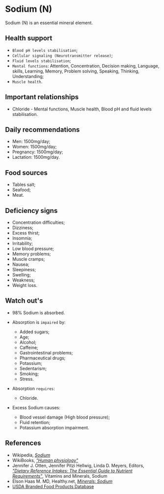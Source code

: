 # Sodium (N)
Sodium (N) is an essential mineral element.

## Health support
- `Blood pH levels stabilisation`;
- `Cellular signaling (Neurotransmitter release)`;
- `Fluid levels stabilisation`;
- `Mental functions`: Attention, Concentration, Decision making, Language, skills, Learning, Memory, Problem solving, Speaking, Thinking, Understanding;
- `Muscle health`.

## Important relationships
- Chloride - Mental functions, Muscle health, Blood pH and fluid levels stabilisation.

## Daily recommendations
- Men: 1500mg/day;
- Women: 1500mg/day;
- Pregnancy: 1500mg/day;
- Lactation: 1500mg/day.

## Food sources
- Tables salt;
- Seafood;
- Meat.

## Deficiency signs
- Concentration difficulties;
- Dizziness;
- Excess thirst;
- Insomnia;
- Irritability;
- Low blood pressure;
- Memory problems;
- Muscle cramps;
- Nausea;
- Sleepiness;
- Swelling;
- Weakness;
- Weight loss.

## Watch out's
- 98% Sodium is absorbed.

- Absorption is `impaired` by:
    - Added sugars;
    - Age;
    - Alcohol;
    - Caffeine;
    - Gastrointestinal problems;
    - Pharmaceutical drugs;
    - Potassium;
    - Sedentarism;
    - Smoking;
    - Stress.

- Absorption `requires`:
    - Chloride.

- Excess Sodium causes:
    - Blood vessel damage (High blood pressure);
    - Fluid retention;
    - Potassium absorption impairment.

## References
- Wikipedia, [_Sodium_](https://en.wikipedia.org/wiki/Sodium)
- WikiBooks, [_"Human physiology"_](https://en.wikibooks.org/wiki/Human_Physiology/Nutrition#Minerals)
- Jennifer J. Otten, Jennifer Pitzi Hellwig, Linda D. Meyers, Editors, [_"Dietary Reference Intakes: The Essential Guide to Nutrient Requirements"_](https://www.amazon.com/Dietary-Reference-Intakes-Essential-Requirements/dp/0309157420), Vitamins and Minerals, Sodium
- Elson Haas M. MD, Healthy.net, [_Minerals: Sodium_](http://www.healthy.net/scr/Article.aspx?Id=2069)
- [USDA Branded Food Products Database](https://ndb.nal.usda.gov/ndb/nutrients/report/nutrientsfrm?max=1000&offset=0&totCount=0&nutrient1=307&nutrient2=&nutrient3=&subset=0&sort=c&measureby=g)